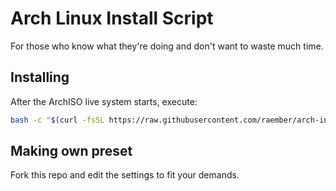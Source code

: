 # Arch Linux Install Script
For those who know what they're doing and don't want to waste much time.

## Installing
After the ArchISO live system starts, execute:
```bash
bash -c "$(curl -fsSL https://raw.githubusercontent.com/raember/arch-install/master/install.sh)"
```

## Making own preset
Fork this repo and edit the settings to fit your demands.
